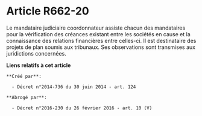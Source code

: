 # Article R662-20

Le mandataire judiciaire coordonnateur assiste chacun des mandataires pour la vérification des créances existant entre les
sociétés en cause et la connaissance des relations financières entre celles-ci. Il est destinataire des projets de plan
soumis aux tribunaux. Ses observations sont transmises aux juridictions concernées.

**Liens relatifs à cet article**

	**Créé par**:

	  - Décret n°2014-736 du 30 juin 2014 - art. 124

	**Abrogé par**:

	  - Décret n°2016-230 du 26 février 2016 - art. 10 (V)
